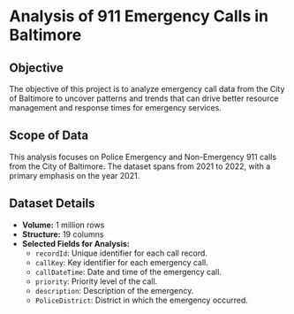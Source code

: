 # Analysis of 911 Emergency Calls in Baltimore

## Objective

The objective of this project is to analyze emergency call data from the City of Baltimore to uncover patterns and trends that can drive better resource management and response times for emergency services.

## Scope of Data

This analysis focuses on Police Emergency and Non-Emergency 911 calls from the City of Baltimore. The dataset spans from 2021 to 2022, with a primary emphasis on the year 2021.

## Dataset Details

- **Volume:** 1 million rows
- **Structure:** 19 columns
- **Selected Fields for Analysis:**
  - `recordId`: Unique identifier for each call record.
  - `callKey`: Key identifier for each emergency call.
  - `callDateTime`: Date and time of the emergency call.
  - `priority`: Priority level of the call.
  - `description`: Description of the emergency.
  - `PoliceDistrict`: District in which the emergency occurred.



